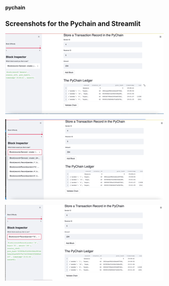 ### pychain

## Screenshots for the Pychain and Streamlit

![alt text](https://github.com/madhugirl/pychain/blob/main/Screen%20Shot%202021-10-31%20at%202.02.42%20PM.png)

![alt text](https://github.com/madhugirl/pychain/blob/main/Screen%20Shot%202021-10-31%20at%202.03.19%20PM.png)

![alt text](https://github.com/madhugirl/pychain/blob/main/Screenshot%20at%20Oct%2031%2014-03-56.png)

